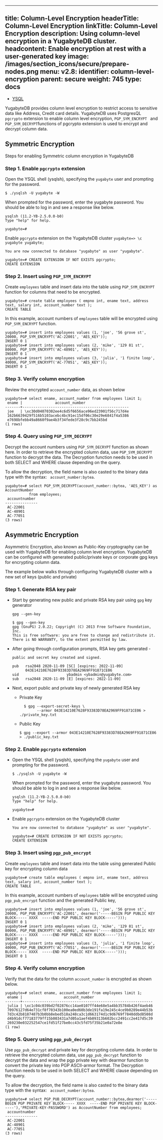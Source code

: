 
---
title: Column-Level Encryption
headerTitle: Column-Level Encryption
linkTitle: Column-Level Encryption
description: Using column-level encryption in a YugabyteDB cluster.
headcontent: Enable encryption at rest with a user-generated key
image: /images/section_icons/secure/prepare-nodes.png
menu:
  v2.8:
    identifier: column-level-encryption
    parent: secure
    weight: 745
type: docs
---



<ul class="nav nav-tabs-alt nav-tabs-yb">

  <li >
    <a href="/preview/secure/authorization/rbac-model" class="nav-link active">
      <i class="icon-postgres" aria-hidden="true"></i>
      YSQL
    </a>
  </li>

</ul>

YugabyteDB provides column level encryption to restrict access to sensitive data like Address, Credit card details. YugabyteDB uses PostgresQL `pgcrypto` extension to enable column level encryption, `PGP_SYM_ENCRYPT ` and ` PGP_SYM_DECRYPT `functions of pgcrypto extension is used to encrypt and decrypt column data.


## Symmetric Encryption

Steps for enabling Symmetric column encryption in YugabyteDB


### Step 1. Enable `pgcrypto` extension

Open the YSQL shell (ysqlsh), specifying the `yugabyte` user and prompting for the password.

```
$ ./ysqlsh -U yugabyte -W
```



When prompted for the password, enter the yugabyte password. You should be able to log in and see a response like below.


```
ysqlsh (11.2-YB-2.5.0.0-b0)
Type "help" for help.

yugabyte=#
```

Enable `pgcrypto` extension on the YugabyteDB cluster `yugabyte=> \c yugabyte yugabyte;`


```
You are now connected to database "yugabyte" as user "yugabyte".

yugabyte=# CREATE EXTENSION IF NOT EXISTS pgcrypto;
CREATE EXTENSION

```

### Step 2. Insert using `PGP_SYM_ENCRYPT`

Create `employees` table and insert data into the table using `PGP_SYM_ENCRYPT` function for columns that need to be encrypted.

```
yugabyte=# create table employees ( empno int, ename text, address text, salary int, account_number text );
CREATE TABLE
```



In this example, account numbers of `employees` table will be encrypted using` PGP_SYM_ENCRYPT` function.


```
yugabyte=# insert into employees values (1, 'joe', '56 grove st',  20000, PGP_SYM_ENCRYPT('AC-22001', 'AES_KEY'));
INSERT 0 1
yugabyte=# insert into employees values (2, 'mike', '129 81 st',  80000, PGP_SYM_ENCRYPT('AC-48901', 'AES_KEY'));
INSERT 0 1
yugabyte=# insert into employees values (3, 'julia', '1 finite loop',  40000, PGP_SYM_ENCRYPT('AC-77051', 'AES_KEY'));
INSERT 0 1
```


### Step 3. Verify column encryption

Review the encrypted `account_number` data, as shown below


```
yugabyte=# select ename, account_number from employees limit 1;
 ename |               account_number
-------+-------------------------------------------------
 joe   | \xc30d04070302ee4c6d5f6656ace96ed23901f56c717d4e
 162b6639429f516b5103acebc4bc91ec15df06c30e29e6841f4a5386
 e7698bfebb49a8660f9ae4b3f34fede3f28c9c7bb245bd
(1 rows)
```



### Step 4. Query using `PGP_SYM_DECRYPT`

Decrypt the account numbers using `PGP_SYM_DECRYPT` function as shown here. In order to retrieve the encrypted column data, use `PGP_SYM_DECRYPT` function to decrypt the data. The Decryption function needs to be used in both SELECT and WHERE clause depending on the query.


To allow the decryption, the field name is also casted to the binary data type with the syntax: ` account_number:bytea`.


```
yugabyte=# select PGP_SYM_DECRYPT(account_number::bytea, 'AES_KEY') as AccountNumber
           from employees;
 accountnumber
---------------
 AC-22001
 AC-48901
 AC-77051
(3 rows)
```


## Asymmetric Encryption

Asymmetric Encryption, also known as Public-Key cryptography can be used with YugabyteDB for enabling column level encryption. YugabyteDB can be configured with generated public/private keys or corporate gpg keys for encrypting column data.


The example below walks through configuring YugabyteDB cluster with a new set of keys (public and private)


### Step 1. Generate RSA key pair

* Start by generating new public and private RSA key pair using `gpg` key generator

    ```
    gpg --gen-key

    $ gpg --gen-key
    gpg (GnuPG) 2.0.22; Copyright (C) 2013 Free Software Foundation, Inc.
    This is free software: you are free to change and redistribute it.
    There is NO WARRANTY, to the extent permitted by law.
    ```

* After going through configuration prompts, RSA key gets generated -


    ```
    public and secret key created and signed.

    pub   rsa2048 2020-11-09 [SC] [expires: 2022-11-09]
          043E14210E7628F93383D78EA2969FF91871CE06
    uid                      ybadmin <ybadmin@yugabyte.com>
    sub   rsa2048 2020-11-09 [E] [expires: 2022-11-09]
    ```


* Next, export public and private key of newly generated RSA key


  * Private Key

    ```
      $ gpg --export-secret-keys \
            --armor 043E14210E7628F93383D78EA2969FF91871CE06 > ./private_key.txt
    ```

  * Public Key

    ```
    $ gpg --export --armor 043E14210E7628F93383D78EA2969FF91871CE06 > ./public_key.txt

    ```


### Step 2. Enable `pgcrypto` extension

* Open the YSQL shell (ysqlsh), specifying the `yugabyte` user and prompting for the password.

    ```
    $ ./ysqlsh -U yugabyte -W
    ```

    When prompted for the password, enter the yugabyte password. You should be able to log in and see a response like below.

    ```
    ysqlsh (11.2-YB-2.5.0.0-b0)
    Type "help" for help.

    yugabyte=#
    ```


* Enable `pgcrypto` extension on the YugabyteDB cluster

    ```
    You are now connected to database "yugabyte" as user "yugabyte".

    yugabyte=# CREATE EXTENSION IF NOT EXISTS pgcrypto;
    CREATE EXTENSION
    ```


### Step 3. Insert using `pgp_pub_encrypt`

Create `employees` table and insert data into the table using generated Public key for encrypting column data


```
yugabyte=# create table employees ( empno int, ename text, address text, salary int, account_number text );
CREATE TABLE
```

In this example, account numbers of `employees` table will be encrypted using `pgp_pub_encrypt` function and the generated Public key,

```
yugabyte=# insert into employees values (1, 'joe', '56 grove st',  20000, PGP_PUB_ENCRYPT('AC-22001', dearmor('-----BEGIN PGP PUBLIC KEY BLOCK----- XXXX  -----END PGP PUBLIC KEY BLOCK-----')));
INSERT 0 1
yugabyte=# insert into employees values (2, 'mike', '129 81 st',  80000, PGP_PUB_ENCRYPT('AC-48901', dearmor('-----BEGIN PGP PUBLIC KEY BLOCK----- XXXX  -----END PGP PUBLIC KEY BLOCK-----')));
INSERT 0 1
yugabyte=# insert into employees values (3, 'julia', '1 finite loop',  40000, PGP_PUB_ENCRYPT('AC-77051', dearmor('-----BEGIN PGP PUBLIC KEY BLOCK----- XXXX  -----END PGP PUBLIC KEY BLOCK-----')));
INSERT 0 1
```

### Step 4. Verify column encryption

Verify that the data for the column `account_number` is encrypted as shown below.


```
yugabyte=# select ename, account_number from employees limit 1;
 ename |                   account_number
-------+------------------------------------------------------------
 julia | \xc1c04c039bd2f02876cc14ae0107ff44e68e5a4bb35784b426f4aeb46
 70976127d64e731cf8f70343b100ea0ed60b3de191fa19e245c4ce9b0289e44b53b
 7d3c42b8187487b3b0bb8ebed518a248ca3c1d663174d1c9d6769f7840ddbd8508d
 d4b91dcf77183779ff15b003431a7d05a1aef4b09313b602bcc2491cc2e417d5c39
 269230e032252547ce1fd51f27be0cc43c5fd75f35b21e0a72e8e
(1 row)
```

### Step 5. Query using `pgp_pub_decrypt`

Use `pgp_pub_decrypt` and private key for decrypting column data. In order to retrieve the encrypted column data, use `pgp_pub_decrypt` function to decrypt the data and wrap the pgp private key with dearmor function to convert the private key into PGP ASCII-armor format. The Decryption function needs to be used in both SELECT and WHERE clause depending on the query.

To allow the decryption, the field name is also casted to the binary data type with the syntax: ` account_number:bytea`.

```
yugabyte=# select PGP_PUB_DECRYPT(account_number::bytea,dearmor('-----BEGIN PGP PRIVATE KEY BLOCK----- XXXX  -----END PGP PRIVATE KEY BLOCK-----'),'PRIVATE-KEY-PASSWORD') as AccountNumber from employees;
 accountnumber
---------------
 AC-22001
 AC-48901
 AC-77051
(3 rows)
```
